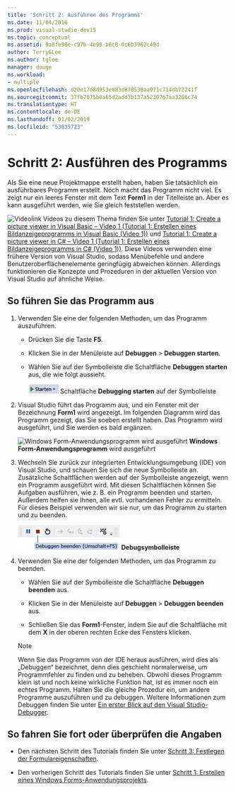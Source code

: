 ```yaml
---
title: 'Schritt 2: Ausführen des Programms'
ms.date: 11/04/2016
ms.prod: visual-studio-dev15
ms.topic: conceptual
ms.assetid: 9a8fe90e-c97b-4e98-b6c8-0c6b3962c49d
author: TerryGLee
ms.author: tglee
manager: douge
ms.workload:
- multiple
ms.openlocfilehash: d20e17d8d953e083d878530aa971c714db72241f
ms.sourcegitcommit: 37fb7075b0a65d2add3b137a5230767aa3266c74
ms.translationtype: HT
ms.contentlocale: de-DE
ms.lasthandoff: 01/02/2019
ms.locfileid: "53835723"
---
```

# <a name="step-2-run-your-program"></a>Schritt 2: Ausführen des Programms
Als Sie eine neue Projektmappe erstellt haben, haben Sie tatsächlich ein ausführbares Programm erstellt. Noch macht das Programm nicht viel. Es zeigt nur ein leeres Fenster mit dem Text **Form1** in der Titelleiste an. Aber es kann ausgeführt werden, wie Sie gleich feststellen werden.

 ![Videolink](../data-tools/media/playvideo.gif) Videos zu diesem Thema finden Sie unter [Tutorial 1: Create a picture viewer in Visual Basic – Video 1 (Tutorial 1: Erstellen eines Bildanzeigeprogramms in Visual Basic (Video 1))](http://go.microsoft.com/fwlink/?LinkId=205209) und [Tutorial 1: Create a picture viewer in C# – Video 1 (Tutorial 1: Erstellen eines Bildanzeigeprogramms in C# (Video 1))](http://go.microsoft.com/fwlink/?LinkId=205199). Diese Videos verwenden eine frühere Version von Visual Studio, sodass Menübefehle und andere Benutzeroberflächenelemente geringfügig abweichen können. Allerdings funktionieren die Konzepte und Prozeduren in der aktuellen Version von Visual Studio auf ähnliche Weise.

## <a name="to-run-your-program"></a>So führen Sie das Programm aus

1.  Verwenden Sie eine der folgenden Methoden, um das Programm auszuführen.

    -   Drücken Sie die Taste **F5**.

    -   Klicken Sie in der Menüleiste auf **Debuggen** > **Debuggen starten**.

    -   Wählen Sie auf der Symbolleiste die Schaltfläche **Debuggen starten** aus, die wie folgt aussieht.

         ![Schaltfläche „Debugging starten“ in der Symbolleiste](../ide/media/express_icondebug.png)
 Schaltfläche **Debugging starten** auf der Symbolleiste

2.  Visual Studio führt das Programm aus, und ein Fenster mit der Bezeichnung **Form1** wird angezeigt. Im folgenden Diagramm wird das Programm gezeigt, das Sie soeben erstellt haben. Das Programm wird ausgeführt, und Sie werden es bald ergänzen.

     ![Windows Form-Anwendungsprogramm wird ausgeführt](../ide/media/express_firstrun.png)
 **Windows Form-Anwendungsprogramm** wird ausgeführt

3.  Wechseln Sie zurück zur integrierten Entwicklungsumgebung (IDE) von Visual Studio, und schauen Sie sich die neue Symbolleiste an. Zusätzliche Schaltflächen werden auf der Symbolleiste angezeigt, wenn ein Programm ausgeführt wird. Mit diesen Schaltflächen können Sie Aufgaben ausführen, wie z. B. ein Programm beenden und starten. Außerdem helfen sie Ihnen, alle evtl. vorhandenen Fehler zu ermitteln. Für dieses Beispiel verwenden wir sie nur, um das Programm zu starten und zu beenden.

     ![Debugsymbolleiste](../ide/media/express_debugtoolbar.png)
**Debugsymbolleiste**

4.  Verwenden Sie eine der folgenden Methoden, um das Programm zu beenden.

    -   Wählen Sie auf der Symbolleiste die Schaltfläche **Debuggen beenden** aus.

    -   Klicken Sie in der Menüleiste auf **Debuggen** > **Debuggen beenden** aus.

    -   Schließen Sie das **Form1**-Fenster, indem Sie auf die Schaltfläche mit dem **X** in der oberen rechten Ecke des Fensters klicken.

    > [!NOTE]
    >  Wenn Sie das Programm von der IDE heraus ausführen, wird dies als „Debuggen“ bezeichnet, denn dies geschieht normalerweise, um Programmfehler zu finden und zu beheben. Obwohl dieses Programm klein ist und noch keine wirkliche Funktion hat, ist es immer noch ein echtes Programm. Halten Sie die gleiche Prozedur ein, um andere Programme auszuführen und zu debuggen. Weitere Informationen zum Debuggen finden Sie unter [Ein erster Blick auf den Visual Studio-Debugger](../debugger/debugger-feature-tour.md).

## <a name="to-continue-or-review"></a>So fahren Sie fort oder überprüfen die Angaben

-   Den nächsten Schritt des Tutorials finden Sie unter [Schritt 3: Festlegen der Formulareigenschaften](../ide/step-3-set-your-form-properties.md).

-   Den vorherigen Schritt des Tutorials finden Sie unter [Schritt 1: Erstellen eines Windows Forms-Anwendungsprojekts](../ide/step-1-create-a-windows-forms-application-project.md).
